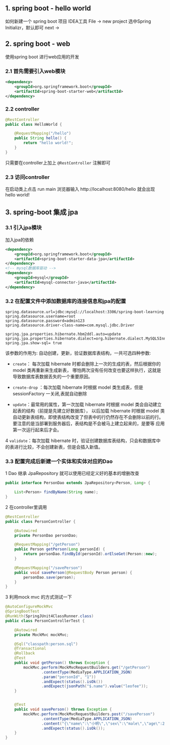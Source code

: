 ## 1. spring boot - hello world

如何新建一个 spring boot 项目
IDEA工具
File -> new project 
选中Spring Initializr，默认即可
next ->
  
## 2. spring boot - web

使用spring boot 进行web应用的开发

### 2.1 首先需要引入web模块

```xml
<dependency>
    <groupId>org.springframework.boot</groupId>
    <artifactId>spring-boot-starter-web</artifactId>
</dependency>
```

### 2.2 controller

```java
@RestController
public class HelloWorld {

    @RequestMapping("/hello")
    public String hello() {
        return "hello world!";
    }
}
```

只需要在controller上加上 `@RestController` 注解即可

### 2.3 访问controller
在启动类上点击 run main
浏览器输入 http://localhost:8080/hello 就会出现 hello world!

## 3. spring-boot 集成 jpa

### 3.1 引入jpa模块

加入jpa的依赖

```xml
<dependency>
    <groupId>org.springframework.boot</groupId>
    <artifactId>spring-boot-starter-data-jpa</artifactId>
</dependency>
<!-- mysql数据库驱动 -->
<dependency>
    <groupId>mysql</groupId>
    <artifactId>mysql-connector-java</artifactId>
</dependency>
```

### 3.2 在配置文件中添加数据库的连接信息和jpa的配置

```text
spring.datasource.url=jdbc:mysql://localhost:3306/spring-boot-learning
spring.datasource.username=root
spring.datasource.password=admin123
spring.datasource.driver-class-name=com.mysql.jdbc.Driver

spring.jpa.properties.hibernate.hbm2ddl.auto=update
spring.jpa.properties.hibernate.dialect=org.hibernate.dialect.MySQL5InnoDBDialect
spring.jpa.show-sql= true
```

该参数的作用为: 自动创建，更新，验证数据库表结构，一共可选四种参数:

- `create`： 每次加载 hibernate 时都会删除上一次的生成的表，然后根据你的 model 类再重新来生成新表，
  哪怕两次没有任何改变也要这样执行，这就是导致数据库表数据丢失的一个重要原因。
  
- `create-drop` ：每次加载 hibernate 时根据 model 类生成表，但是 sessionFactory 一关闭,表就自动删除
  
- `update`：最常用的属性，第一次加载 hibernate 时根据 model 类会自动建立起表的结构（前提是先建立好数据库），
以后加载 hibernate 时根据 model 类自动更新表结构，即使表结构改变了但表中的行仍然存在不会删除以前的行。
要注意的是当部署到服务器后，表结构是不会被马上建立起来的，是要等 应用第一次运行起来后才会。
  
4 `validate`：每次加载 hibernate 时，验证创建数据库表结构，只会和数据库中的表进行比较，不会创建新表，但是会插入新值。

### 3.3 配置完成后新建一个实体和实体对应的Dao

1 Dao 继承 JpaRepository 就可以使用已经定义好的基本的增删改查
    
```java
public interface PersonDao extends JpaRepository<Person, Long> {

    List<Person> findByName(String name);
}
```

2 在controller里调用

```java
@RestController
public class PersonController {

    @Autowired
    private PersonDao personDao;

    @RequestMapping("/getPerson")
    public Person getPerson(Long personId) {
        return personDao.findById(personId).orElseGet(Person::new);
    }

    @RequestMapping("/savePerson")
    public void savePerson(@RequestBody Person person) {
        personDao.save(person);
    }
}
```

3 利用mock mvc 的方式测试一下
  
```java
@AutoConfigureMockMvc
@SpringBootTest
@RunWith(SpringJUnit4ClassRunner.class)
public class PersonControllerTest {

    @Autowired
    private MockMvc mockMvc;

    @Sql("classpath:person.sql")
    @Transactional
    @Rollback
    @Test
    public void getPerson() throws Exception {
        mockMvc.perform(MockMvcRequestBuilders.get("/getPerson")
                .contentType(MediaType.APPLICATION_JSON)
                .param("personId", "1"))
                .andExpect(status().isOk())
                .andExpect(jsonPath("$.name").value("leofee"));
    }


    @Test
    public void savePerson() throws Exception {
        mockMvc.perform(MockMvcRequestBuilders.post("/savePerson")
                .contentType(MediaType.APPLICATION_JSON)
                .content("{\"name\":\"小明\",\"sex\":\"male\",\"age\":25}"))
                .andExpect(status().isOk());
    }
}
```

